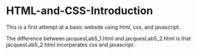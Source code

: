 # HTML-and-CSS-Introduction
This is a first attempt at a basic website using html, css, and javascript.

The difference between jacquesLab5_1.html and jacquesLab5_2.html is that jacquesLab5_2.html incorperates css and javascript.
